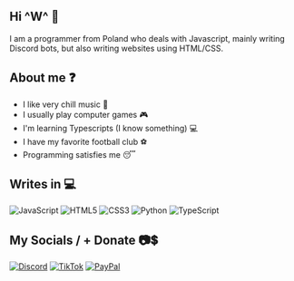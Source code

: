 ## Hi ^W^ 👋
I am a programmer from Poland who deals with Javascript, mainly writing Discord bots, but also writing websites using HTML/CSS.

## About me ❓
- I like very chill music 🎵
- I usually play computer games 🎮
- I'm learning Typescripts (I know something) 💻
- I have my favorite football club ⚽
- Programming satisfies me 😴

## Writes in 💻

![JavaScript](https://img.shields.io/badge/javascript-%23323330.svg?style=for-the-badge&logo=javascript&logoColor=%23F7DF1E) ![HTML5](https://img.shields.io/badge/html5-%23E34F26.svg?style=for-the-badge&logo=html5&logoColor=white) ![CSS3](https://img.shields.io/badge/css3-%231572B6.svg?style=for-the-badge&logo=css3&logoColor=white) ![Python](https://img.shields.io/badge/python-3670A0?style=for-the-badge&logo=python&logoColor=ffdd54) ![TypeScript](https://img.shields.io/badge/typescript-%23007ACC.svg?style=for-the-badge&logo=typescript&logoColor=white)

## My Socials / + Donate 📷💲

[![Discord](https://img.shields.io/badge/Discord-%237289DA.svg?logo=discord&logoColor=white)](https://discord.gg/1034530845790314557) [![TikTok](https://img.shields.io/badge/TikTok-%23000000.svg?logo=TikTok&logoColor=white)](https://tiktok.com/@avrtt.mc) [![PayPal](https://img.shields.io/badge/PayPal-00457C?style=for-the-badge&logo=paypal&logoColor=white)](https://paypal.me/ziemniakek) 

